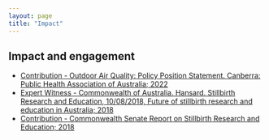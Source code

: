 ```yaml
---
layout: page 
title: "Impact"
---
```


## Impact and engagement

* [Contribution - Outdoor Air Quality: Policy Position Statement. Canberra: Public Health Association of Australia; 2022](https://www.phaa.net.au/advocacy-policy/policy-position-statements)
* [Expert Witness - Commonwealth of Australia. Hansard. Stillbirth Research and Education, 10/08/2018, Future of stillbirth research and education in Australia; 2018](https://parlinfo.aph.gov.au/parlInfo/search/display/display.w3p;db=COMMITTEES;id=committees%2Fcommsen%2F12910144-af54-4ab2-b2c7-9b84f2e1c69c%2F0005;query=Id%3A%22committees%2Fcommsen%2F12910144-af54-4ab2-b2c7-9b84f2e1c69c%2F0004%22)
* [Contribution - Commonwealth Senate Report on Stillbirth Research and Education; 2018](https://www.aph.gov.au/Parliamentary_Business/Committees/Senate/Stillbirth_Research_and_Education/Stillbirth/~/media/Committees/stillbirth_ctte/report.pdf)
